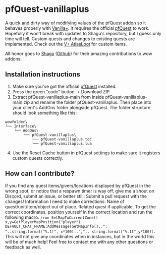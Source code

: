 # pfQuest-vanillaplus
A quick and dirty way of modifying values of the pfQuest addon so it behaves properly with [Vanilla+](https://www.vanillaplus.org/).
It requires the official [pfQuest](https://github.com/shagu/pfQuest/) to work. Hopefully it won't break with updates to Shagu's repository, but I guess only time will tell.
Custom quests and changes to existing quests are implemented. Check out the [V+ AtlasLoot](https://github.com/hawaiisa/Atlas#installation-instructions) for custom items.

All honor goes to [Shagu](http://shagu.org/) ([Github](https://github.com/shagu/)) for their amazing contributions to wow addons.

## Installation instructions
1. Make sure you've got the official [pfQuest](https://github.com/shagu/pfQuest/) installed.
2. Press the green "code" button -> Download ZIP
3. Extract pfQuest-vanillaplus-main from inside pfQuest-vanillaplus-main.zip and rename the folder pfQuest-vanillaplus. Then place into your client's AddOns folder alongside pfQuest. The folder structure should look something like this:
```
wowfolder\
└── Interface\
    └── AddOns\
        └── pfQuest-vanillaplus\
            ├── pfQuest-vanillaplus.toc
            └── pfQuest-vanillaplus.lua
```
4. Use the Reset Cache button in pfQuest settings to make sure it registers custom quests correctly.
## How can I contribute?
If you find any quest items/givers/locations displayed by pfQuest in the wrong spot, or notice that a respawn timer is way off, give me a shout on Discord, submit an issue, or better still: Submit a pull request with the changes!
Information I need to make corrections: Name of quest/unit/item/object out of place. Related quest if applicable. To get the correct coordinates, position yourself in the correct location and run the following macro. `/run SetMapToCurrentZone() x,y=GetPlayerMapPosition("player") DEFAULT_CHAT_FRAME:AddMessage(GetMapInfo()..": "..string.format("%.1f", x*100)..",".. string.format("%.1f",y*100))`. This will not give any coordinates when in instances, but in the world this will be of much help!
Feel free to contact me with any other questions or feedback as well.
